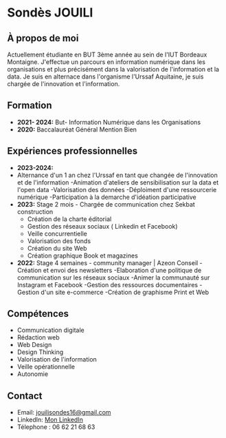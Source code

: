 # Sondès JOUILI

## À propos de moi
Actuellement étudiante en BUT 3ème année au sein de l'IUT Bordeaux Montaigne. J'effectue un parcours en information numérique dans les organisations et plus précisément dans la valorisation de l'information et la data. Je suis en alternace dans l'organisme l'Urssaf Aquitaine, je suis chargée de l'innovation et l'information. 

## Formation
- **2021- 2024:** But- Information Numérique dans les Organisations 
- **2020:** Baccalauréat Général Mention Bien
  
## Expériences professionnelles
- **2023-2024:**
- Alternance d'un 1 an chez l'Urssaf en tant que changée de l'innovation et de l'information
    -Animation d'ateliers de sensibilisation sur la data et l'open data
    -Valorisation des données
    -Déploiment d'une ressourcerie numérique
    -Participation à la demarche d'idéation participative 
- **2023:** Stage 2 mois - Chargée de communication chez Sekbat construction
  - Création de la charte éditorial 
  - Gestion des réseaux sociaux ( Linkedin et Facebook)
  - Veille concurrentielle 
  - Valorisation des fonds 
  - Création du site Web 
  - Création graphique Book et magazines
- **2022:** Stage 4 semaines - community manager | Azeon Conseil
   -Création et envoi des newsletters 
   -Elaboration d'une politique de communication sur les réseaux sociaux 
   -Animer la communauté sur Instagram et Facebook
   -Gestion des ressources documentaires 
   -Gestion d'un site e-commerce 
   -Création de graphisme Print et Web


## Compétences
- Communication digitale
- Rédaction web
- Web Design
- Design Thinking
- Valorisation de l'information 
- Veille opérationnelle
- Autonomie

## Contact
- Email: jouilisondes16@gmail.com
- LinkedIn: [Mon LinkedIn](https://www.linkedin.com/in/sondes-jouili-818043205/)
- Télephone : 06 62 21 68 63
